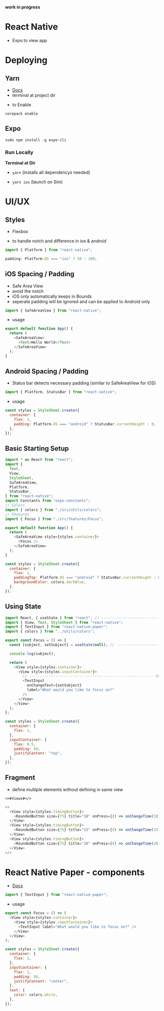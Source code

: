 
**work in progress**

# React Native

- Expo to view app

# Deploying

## Yarn

- [Docs](https://yarnpkg.com)
- terminal at project dir

* to Enable

`corepack enable`

## Expo

`sudo npm install -g expo-cli`

### Run Locally

**Terminal at Dir**

- `yarn` (installs all dependencys needed)

* `yarn ios` (launch on Sim)

# UI/UX

## Styles

- Flexbox

* to handle notch and difference in ios & android

```js
import { Platform } from "react-native";
```

```js
padding: Platform.OS === "ios" ? 50 : 100;
```

## iOS Spacing / Padding

- Safe Area View
- avoid the notch
- iOS only automatically keeps in Bounds
- seperate padding will be ignored and can be applied to Android only

```js
import { SafeAreaView } from "react-native";
```

- usage

```js
export default function App() {
  return (
    <SafeAreaView>
      <Text>Hello World</Text>
    </SafeAreaView>
  );
}
```

## Android Spacing / Padding

- Status bar detects necessary padding (similar to SafeAreaView for iOS)

```js
import { Platform, StatusBar } from "react-native";
```

- usage

```js
const styles = StyleSheet.create({
  container: {
    flex: 1,
    padding: Platform.OS === "android" ? StatusBar.currentHeight : 0,
  },
});
```

## Basic Starting Setup

```js
import * as React from "react";
import {
  Text,
  View,
  StyleSheet,
  SafeAreaView,
  Platform,
  StatusBar,
} from "react-native";
import Constants from "expo-constants";
// Colors
import { colors } from "./src/utils/colors";
// Features
import { Focus } from "./src/features/Focus";

export default function App() {
  return (
    <SafeAreaView style={styles.container}>
      <Focus />
    </SafeAreaView>
  );
}

const styles = StyleSheet.create({
  container: {
    flex: 1,
    paddingTop: Platform.OS === "android" ? StatusBar.currentHeight : 0,
    backgroundColor: colors.darkBlue,
  },
});
```

## Using State

```js
import React, { useState } from "react"; // ------------------------------------ Import
import { View, Text, StyleSheet } from "react-native";
import { TextInput } from "react-native-paper";
import { colors } from "../utils/colors";

export const Focus = () => {
  const [subject, setSubject] = useState(null); // ------------------------------------ Set Constant

  console.log(subject);

  return (
    <View style={styles.container}>
      <View style={styles.inputContainer}>
        // --------------------------------------------------------- Usage
        <TextInput
          onChangeText={setSubject}
          label="What would you like to focus on?"
        />
      </View>
    </View>
  );
};

const styles = StyleSheet.create({
  container: {
    flex: 1,
  },
  inputContainer: {
    flex: 0.5,
    padding: 50,
    justifyContent: "top",
  },
});
```

## Fragment

- define multiple elements without defining in same view

`<>#Views#</>`

```js
<>
  <View style={styles.timingButton}>
    <RoundedButton size={75} title="10" onPress={() => onChangeTime(10)} />
  </View>
  <View style={styles.timingButton}>
    <RoundedButton size={75} title="15" onPress={() => onChangeTime(15)} />
  </View>
  <View style={styles.timingButton}>
    <RoundedButton size={75} title="20" onPress={() => onChangeTime(20)} />
  </View>
</>
```

# React Native Paper - components

- [Docs](https://callstack.github.io/react-native-paper/)

```js
import { TextInput } from "react-native-paper";
```

- usage

```js
export const Focus = () => (
  <View style={styles.container}>
    <View style={styles.inputContainer}>
      <TextInput label="What would you like to focus on?" />
    </View>
  </View>
);

const styles = StyleSheet.create({
  container: {
    flex: 1,
  },
  inputContainer: {
    flex: 1,
    padding: 50,
    justifyContent: "center",
  },
  text: {
    color: colors.white,
  },
});
```
